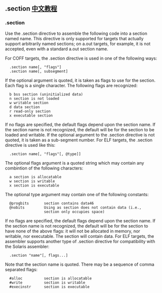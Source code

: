 .section [中文教程](https://biscuitos.github.io/blog/GNUASM-.section/)
--------------------------------------------------

### .section

Use the .section directive to assemble the following code into a 
section named name. This directive is only supported for targets 
that actually support arbitrarily named sections; on a.out targets, 
for example, it is not accepted, even with a standard a.out section
name.

For COFF targets, the .section directive is used in one of the 
following ways:

```
  .section name[, "flags"]
  .section name[, subsegment]
```

If the optional argument is quoted, it is taken as flags to use for
the section. Each flag is a single character. The following flags are
recognized:

```
  b bss section (uninitialized data)
  n section is not loaded
  w writable section
  d data section
  r read-only section
  x executable section
```

If no flags are specified, the default flags depend upon the section
name. If the section name is not recognized, the default will be for 
the section to be loaded and writable. If the optional argument to 
the .section directive is not quoted, it is taken as a sub-segment 
number. For ELF targets, the .section directive is used like this:

```
  .section name[, "flags"[, @type]]
```

The optional flags argument is a quoted string which may contain any
combintion of the following characters:

```
  a section is allocatable
  w section is writable
  x section is executable
```

The optional type argument may contain one of the following constants:

```
  @progbits       section contains data46
  @nobits         Using as section does not contain data (i.e., 
                  section only occupies space)
```

If no flags are specified, the default flags depend upon the section
name. If the section name is not recognized, the default will be for 
the section to have none of the above flags: it will not be allocated
in memory, nor writable, nor executable. The section will contain data.
For ELF targets, the assembler supports another type of .section 
directive for compatibility with the Solaris assembler:

```
  .section "name"[, flags...]
```

Note that the section name is quoted. There may be a sequence of comma
separated flags:

```
  #alloc          section is allocatable
  #write          section is writable
  #execinstr      section is executable
```
